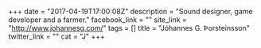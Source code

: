 +++
date = "2017-04-19T17:00:08Z"
description = "Sound designer, game developer and a farmer."
facebook_link = ""
site_link = "http://www.johannesg.com/"
tags = []
title = "Jóhannes G. Þorsteinsson"
twitter_link = ""
cat = "J"
+++
